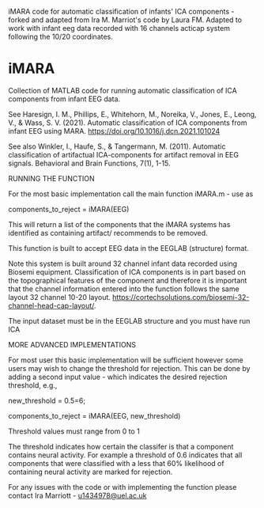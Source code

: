 iMARA code for automatic classification of infants' ICA components - forked and adapted from Ira M. Marriot's code by Laura FM. Adapted to work with infant eeg data recorded with 16 channels acticap system following the 10/20 coordinates. 

# iMARA

Collection of MATLAB code for running automatic classification of ICA components from infant EEG data.

See Haresign, I. M., Phillips, E., Whitehorn, M., Noreika, V., Jones, E., Leong, V., & Wass, S. V. (2021). Automatic classification of ICA components from infant EEG using MARA. https://doi.org/10.1016/j.dcn.2021.101024

See also Winkler, I., Haufe, S., & Tangermann, M. (2011). Automatic classification of artifactual ICA-components for artifact removal in EEG signals. Behavioral and Brain Functions, 7(1), 1-15.


RUNNING THE FUNCTION

For the most basic implementation call the main function iMARA.m - use as

components_to_reject = iMARA(EEG)

This will return a list of the components that the iMARA systems has identified as containing artifact/ recommends to be removed.

This function is built to accept EEG data in the EEGLAB (structure) format. 

Note this system is built around 32 channel infant data recorded using Biosemi equipment. Classification of ICA components is in part based on the topographical features of the component and therefore it is important that the channel information entered into the function follows the same layout 32 channel 10-20 layout. https://cortechsolutions.com/biosemi-32-channel-head-cap-layout/. 

The input dataset must be in the EEGLAB structure and you must have run ICA

MORE ADVANCED IMPLEMENTATIONS

For most user this basic implementation will be sufficient however some users may wish to change the threshold for rejection. This can be done by adding a second input value - which indicates the desired rejection threshold, e.g.,

new_threshold = 0.5=6;

components_to_reject = iMARA(EEG, new_threshold)

Threshold values must range from 0 to 1

The threshold indicates how certain the classifer is that a component contains neural activity. For example a threshold of 0.6 indicates that all components that were classified with a less that 60% likelihood of containing neural activity are marked for rejection.


For any issues with the code or with implementing the function please contact Ira Marriott - u1434978@uel.ac.uk
